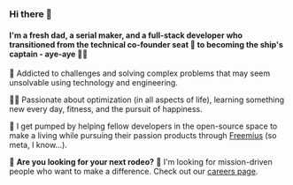 ### Hi there 👋

#### I'm a fresh dad, a serial maker, and a full-stack developer who transitioned from the technical co-founder seat 💺 to becoming the ship's captain - aye-aye 👨‍✈️ 

🧐 Addicted to challenges and solving complex problems that may seem unsolvable using technology and engineering. 

🧘‍♂️ Passionate about optimization (in all aspects of life), learning something new every day, fitness, and the pursuit of happiness. 

🔋 I get pumped by helping fellow developers in the open-source space to make a living while pursuing their passion products through [Freemius](https://freemius.com) (so meta, I know...).

🤠 **Are you looking for your next rodeo?** 🚀 I'm looking for mission-driven people who want to make a difference. Check out our [careers page](https://freemius.com/careers/).

<!--
**vovafeldman/vovafeldman** is a ✨ _special_ ✨ repository because its `README.md` (this file) appears on your GitHub profile.

Here are some ideas to get you started:

- 🔭 I’m currently working on ...
- 🌱 I’m currently learning ...
- 👯 I’m looking to collaborate on ...
- 🤔 I’m looking for help with ...
- 💬 Ask me about ...
- 📫 How to reach me: ...
- 😄 Pronouns: ...
- ⚡ Fun fact: ...
-->
